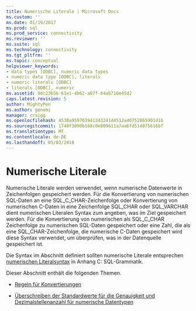 ```yaml
---
title: Numerische Literale | Microsoft Docs
ms.custom: ''
ms.date: 01/19/2017
ms.prod: sql
ms.prod_service: connectivity
ms.reviewer: ''
ms.suite: sql
ms.technology: connectivity
ms.tgt_pltfrm: ''
ms.topic: conceptual
helpviewer_keywords:
- data types [ODBC], numeric data types
- numeric data type [ODBC], literals
- numeric literals [ODBC]
- literals [ODBC], numeric
ms.assetid: 9dc23656-61e1-4b62-a07f-64ab716e45d2
caps.latest.revision: 5
author: MightyPen
ms.author: genemi
manager: craigg
ms.openlocfilehash: 4538a959703941243241d4512a40752865901d1b
ms.sourcegitcommit: 1740f3090b168c0e809611a7aa6fd514075616bf
ms.translationtype: MT
ms.contentlocale: de-DE
ms.lasthandoff: 05/03/2018
---
```

# <a name="numeric-literals"></a>Numerische Literale
Numerische Literale werden verwendet, wenn numerische Datenwerte in Zeichenfolgen gespeichert werden. Für die Konvertierung von numerischen SQL-Daten an eine SQL_C_CHAR-Zeichenfolge oder Konvertierung von numerischen C-Daten in eine Zeichenfolge SQL_CHAR oder SQL_VARCHAR dient numerischen Literalen Syntax zum angeben, was im Ziel gespeichert werden. Für die Konvertierung von numerischen als SQL_C_CHAR Zeichenfolge zu numerischen SQL-Daten gespeichert oder eine Zahl, die als eine SQL_CHAR-Zeichenfolge, die numerische C-Daten gespeichert wird diese Syntax verwendet, um überprüfen, was in der Datenquelle gespeichert ist.  
  
 Die Syntax im Abschnitt definiert sollten numerische Literale entsprechen [numerischen Literalsyntax](../../../odbc/reference/appendixes/numeric-literal-syntax.md) in Anhang C: SQL-Grammatik.  
  
 Dieser Abschnitt enthält die folgenden Themen.  
  
-   [Regeln für Konvertierungen](../../../odbc/reference/appendixes/rules-for-conversions.md)  
  
-   [Überschreiben der Standardwerte für die Genauigkeit und Dezimalstellenanzahl für numerische Datentypen](../../../odbc/reference/appendixes/overriding-default-precision-and-scale-for-numeric-data-types.md)
